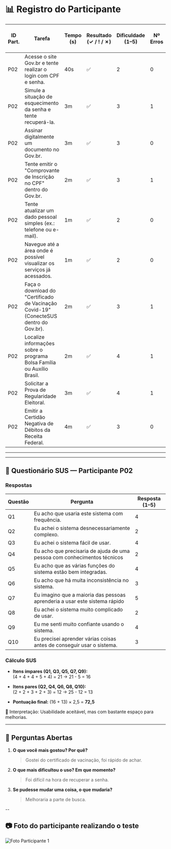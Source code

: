 # 📊 Registro do Participante 

| ID Part. | Tarefa | Tempo (s) | Resultado (✓ / ! / ✗) | Dificuldade (1–5) | Nº Erros | Nº Pedidos de Ajuda | Observações |
|----------|--------|-----------|------------------------|-------------------|----------|---------------------|-------------|
| P02      | Acesse o site Gov.br e tente realizar o login com CPF e senha.     |    40s       |         ✅               |  2                 |     0     |       0              |    -         |
| P02      | Simule a situação de esquecimento da senha e tente recuperá-la.     |    3m       |         ✅               |     3              |   1       |     1                |      -       |
| P02      | Assinar digitalmente um documento no Gov.br.     |   3m        |            ✅            |    3               |      0    |          0           |    -         |
| P02      | Tente emitir o "Comprovante de Inscrição no CPF" dentro do Gov.br.     |     2m      |      ✅                  |        3           |     1     |          0           |     -        |
| P02      | Tente atualizar um dado pessoal simples (ex.: telefone ou e-mail).     |     1m      |    ✅                    |          2         |      0   |     0             |      -       |
| P02      | Navegue até a área onde é possível visualizar os serviços já acessados.     |      1m     |         ✅               |   2                |      0    |          0           |       -      |
| P02      | Faça o download do "Certificado de Vacinação Covid-19" (ConecteSUS dentro do Gov.br).    |      2m     |     ✅                   |       3            | 1         |         0            |      -       |
| P02      | Localize informações sobre o programa Bolsa Família ou Auxílio Brasil.     |    2m       |         ✅               |        4           |      1    |            0         |          -   |
| P02     | Solicitar a Prova de Regularidade Eleitoral.     |      3m     |           ✅             |      4             |      1    |        1             |    -         |
| P02     | Emitir a Certidão Negativa de Débitos da Receita Federal.   |     4m      |        ✅                |           3        |   0       |         0            |         -    |

---

---

## 📝 Questionário SUS — Participante P02

### Respostas
| Questão | Pergunta                                                                 | Resposta (1–5) |
|---------|---------------------------------------------------------------------------|----------------|
| Q1      | Eu acho que usaria este sistema com frequência.                          | 4              |
| Q2      | Eu achei o sistema desnecessariamente complexo.                          | 2              |
| Q3      | Eu achei o sistema fácil de usar.                                        | 4              |
| Q4      | Eu acho que precisaria de ajuda de uma pessoa com conhecimentos técnicos | 2              |
| Q5      | Eu acho que as várias funções do sistema estão bem integradas.           | 4              |
| Q6      | Eu acho que há muita inconsistência no sistema.                          | 3              |
| Q7      | Eu imagino que a maioria das pessoas aprenderia a usar este sistema rápido | 5            |
| Q8      | Eu achei o sistema muito complicado de usar.                             | 2              |
| Q9      | Eu me senti muito confiante usando o sistema.                            | 4              |
| Q10     | Eu precisei aprender várias coisas antes de conseguir usar o sistema.    | 3              |

### Cálculo SUS
- **Itens ímpares (Q1, Q3, Q5, Q7, Q9):**  
  (4 + 4 + 4 + 5 + 4) = 21 → 21 - 5 = 16  

- **Itens pares (Q2, Q4, Q6, Q8, Q10):**  
  (2 + 2 + 3 + 2 + 3) = 12 → 25 - 12 = 13  

- **Pontuação final:** (16 + 13) × 2,5 = **72,5**  

📌 Interpretação: Usabilidade aceitável, mas com bastante espaço para melhorias.

---

## 💬 Perguntas Abertas

1. **O que você mais gostou? Por quê?**  
   > Gostei do certificado de vacinação, foi rápido de achar.

2. **O que mais dificultou o uso? Em que momento?**  
   > Foi difícil na hora de recuperar a senha.  

3. **Se pudesse mudar uma coisa, o que mudaria?**  
   > Melhoraria a parte de busca.  

--


## 📷 Foto do participante realizando o teste

![Foto Participante 1](https://github.com/user-attachments/assets/080b2733-ab0f-4b0a-a173-4b7152265eff) 
